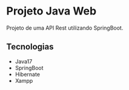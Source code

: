 # Projeto Java Web
Projeto de uma API Rest utilizando  SpringBoot.

## Tecnologias

* Java17
* SpringBoot
* Hibernate
* Xampp

